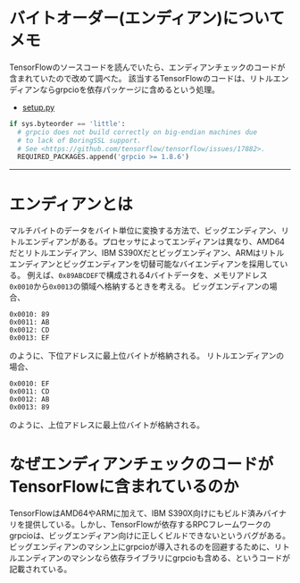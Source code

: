 # バイトオーダー(エンディアン)についてメモ


TensorFlowのソースコードを読んでいたら、エンディアンチェックのコードが含まれていたので改めて調べた。
該当するTensorFlowのコードは、リトルエンディアンならgrpcioを依存パッケージに含めるという処理。

- [setup.py](https://github.com/tensorflow/tensorflow/blob/v1.12.0/tensorflow/tools/pip_package/setup.py#L63-L67)

```python
if sys.byteorder == 'little':
  # grpcio does not build correctly on big-endian machines due
  # to lack of BoringSSL support.
  # See <https://github.com/tensorflow/tensorflow/issues/17882>.
  REQUIRED_PACKAGES.append('grpcio >= 1.8.6')
```

---

# エンディアンとは

マルチバイトのデータをバイト単位に変換する方法で、ビッグエンディアン、リトルエンディアンがある。プロセッサによってエンディアンは異なり、AMD64だとリトルエンディアン、IBM S390Xだとビッグエンディアン、ARMはリトルエンディアンとビッグエンディアンを切替可能なバイエンディアンを採用している。
例えば、`0x89ABCDEF`で構成される4バイトデータを、メモリアドレス`0x0010`から`0x0013`の領域へ格納するときを考える。
ビッグエンディアンの場合、

```
0x0010: 89
0x0011: AB
0x0012: CD
0x0013: EF
```

のように、下位アドレスに最上位バイトが格納される。
リトルエンディアンの場合、

```
0x0010: EF
0x0011: CD
0x0012: AB
0x0013: 89
```

のように、上位アドレスに最上位バイトが格納される。

# なぜエンディアンチェックのコードがTensorFlowに含まれているのか

TensorFlowはAMD64やARMに加えて、IBM S390X向けにもビルド済みバイナリを提供している。しかし、TensorFlowが依存するRPCフレームワークのgrpcioは、ビッグエンディアン向けに正しくビルドできないというバグがある。ビッグエンディアンのマシン上にgrpcioが導入されるのを回避するために、リトルエンディアンのマシンなら依存ライブラリにgrpcioも含める、というコードが記載されている。

